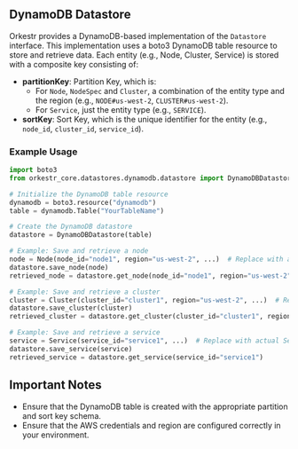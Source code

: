 ## DynamoDB Datastore

Orkestr provides a DynamoDB-based implementation of the `Datastore` interface. This implementation uses a boto3 DynamoDB table resource to store and retrieve data. Each entity (e.g., Node, Cluster, Service) is stored with a composite key consisting of:

- **partitionKey**: Partition Key, which is:
  - For `Node`, `NodeSpec` and `Cluster`, a combination of the entity type and the region (e.g., `NODE#us-west-2`, `CLUSTER#us-west-2`).
  - For `Service`, just the entity type (e.g., `SERVICE`).
- **sortKey**: Sort Key, which is the unique identifier for the entity (e.g., `node_id`, `cluster_id`, `service_id`).

### Example Usage

```python
import boto3
from orkestr_core.datastores.dynamodb.datastore import DynamoDBDatastore

# Initialize the DynamoDB table resource
dynamodb = boto3.resource("dynamodb")
table = dynamodb.Table("YourTableName")

# Create the DynamoDB datastore
datastore = DynamoDBDatastore(table)

# Example: Save and retrieve a node
node = Node(node_id="node1", region="us-west-2", ...)  # Replace with actual Node initialization
datastore.save_node(node)
retrieved_node = datastore.get_node(node_id="node1", region="us-west-2")

# Example: Save and retrieve a cluster
cluster = Cluster(cluster_id="cluster1", region="us-west-2", ...)  # Replace with actual Cluster initialization
datastore.save_cluster(cluster)
retrieved_cluster = datastore.get_cluster(cluster_id="cluster1", region="us-west-2")

# Example: Save and retrieve a service
service = Service(service_id="service1", ...)  # Replace with actual Service initialization
datastore.save_service(service)
retrieved_service = datastore.get_service(service_id="service1")
```

## Important Notes

- Ensure that the DynamoDB table is created with the appropriate partition and sort key schema.
- Ensure that the AWS credentials and region are configured correctly in your environment.
